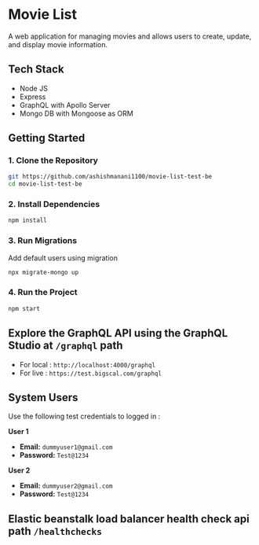 # Movie List

A web application for managing movies and allows users to create, update, and display movie information.

## Tech Stack

- Node JS
- Express
- GraphQL with Apollo Server
- Mongo DB with Mongoose as ORM

## Getting Started

### 1. Clone the Repository

```bash
git https://github.com/ashishmanani1100/movie-list-test-be
cd movie-list-test-be
```

### 2. Install Dependencies

```bash
npm install
```

### 3. Run Migrations

Add default users using migration

```bash
npx migrate-mongo up
```

### 4. Run the Project

```bash
npm start
```

## Explore the GraphQL API using the GraphQL Studio at `/graphql` path

- For local : `http://localhost:4000/graphql`
- For live : `https://test.bigscal.com/graphql`

## System Users

Use the following test credentials to logged in :

**User 1**

- **Email:** `dummyuser1@gmail.com`
- **Password:** `Test@1234`

**User 2**

- **Email:** `dummyuser2@gmail.com`
- **Password:** `Test@1234`

## Elastic beanstalk load balancer health check api path `/healthchecks`
